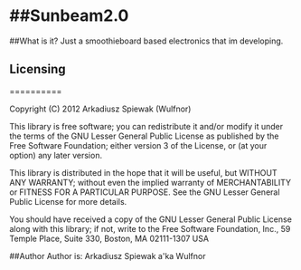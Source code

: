 ##Sunbeam2.0
==========

##What is it?
Just a smoothieboard based electronics that im developing.

## Licensing
==========

Copyright (C) 2012 Arkadiusz Spiewak (Wulfnor)

This library is free software; you can redistribute it and/or modify it under
the terms of the GNU Lesser General Public License as published by the Free
Software Foundation; either version 3 of the License, or (at your option)
any later version.

This library is distributed in the hope that it will be useful, but WITHOUT
ANY WARRANTY; without even the implied warranty of MERCHANTABILITY or FITNESS
FOR A PARTICULAR PURPOSE. See the GNU Lesser General Public License for more
details.

You should have received a copy of the GNU Lesser General Public License
along with this library; if not, write to the Free Software Foundation, Inc.,
59 Temple Place, Suite 330, Boston, MA 02111-1307 USA

##Author
Author is: Arkadiusz Spiewak a'ka Wulfnor